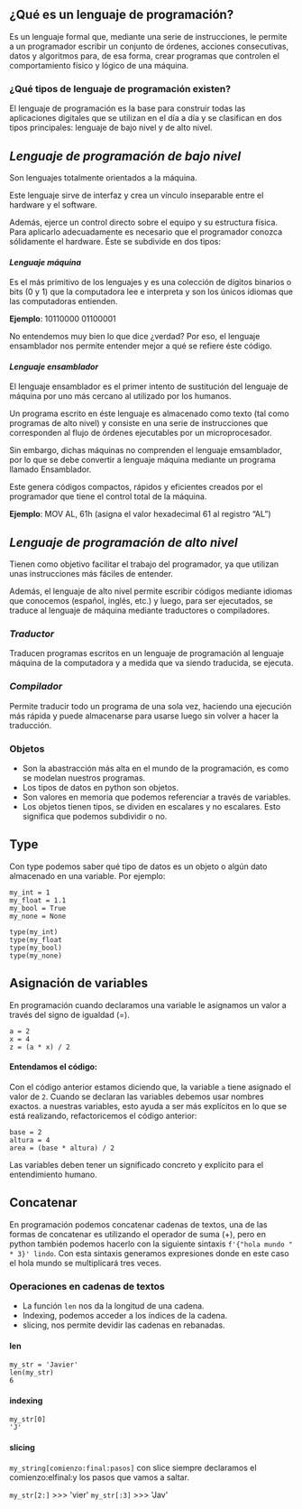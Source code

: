 ## **¿Qué es un lenguaje de programación?**

Es un lenguaje formal que, mediante una serie de instrucciones, le permite a un programador escribir un conjunto de órdenes, acciones consecutivas, datos y algoritmos para, de esa forma, crear programas que controlen el comportamiento físico y lógico de una máquina.

### **¿Qué tipos de lenguaje de programación existen?**

El lenguaje de programación es la base para construir todas las aplicaciones digitales que se utilizan en el día a día y se clasifican en dos tipos principales: lenguaje de bajo nivel y de alto nivel.

## *Lenguaje de programación de bajo nivel*

Son lenguajes totalmente orientados a la máquina.

Este lenguaje sirve de interfaz y crea un vínculo inseparable entre el hardware y el software.

Además, ejerce un control directo sobre el equipo y su estructura física. Para aplicarlo adecuadamente es necesario que el programador conozca sólidamente el hardware. Éste se subdivide en dos tipos:

#### *Lenguaje máquina*

Es el más primitivo de los lenguajes y es una colección de dígitos binarios o bits (0 y 1) que la computadora lee e interpreta y son los únicos idiomas que las computadoras entienden.

**Ejemplo**: 10110000 01100001

No entendemos muy bien lo que dice ¿verdad? Por eso, el lenguaje ensamblador nos permite entender mejor a qué se refiere éste código.

#### *Lenguaje ensamblador*

El lenguaje ensamblador es el primer intento de sustitución del lenguaje de máquina por uno más cercano al utilizado por los humanos.

Un programa escrito en éste lenguaje es almacenado como texto (tal como programas de alto nivel) y consiste en una serie de instrucciones que corresponden al flujo de órdenes ejecutables por un microprocesador.

Sin embargo, dichas máquinas no comprenden el lenguaje emsamblador, por lo que se debe convertir a lenguaje máquina mediante un programa llamado Ensamblador.

Este genera códigos compactos, rápidos y eficientes creados por el programador que tiene el control total de la máquina.

**Ejemplo**: MOV AL, 61h (asigna el valor hexadecimal 61 al registro “AL”)



## *Lenguaje de programación de alto nivel*

Tienen como objetivo facilitar el trabajo del programador, ya que utilizan unas instrucciones más fáciles de entender.

Además, el lenguaje de alto nivel permite escribir códigos mediante idiomas que conocemos (español, inglés, etc.) y luego, para ser ejecutados, se traduce al lenguaje de máquina mediante traductores o compiladores.

### *Traductor*

Traducen programas escritos en un lenguaje de programación al lenguaje máquina de la computadora y a medida que va siendo traducida, se ejecuta.

### *Compilador*

Permite traducir todo un programa de una sola vez, haciendo una ejecución más rápida y puede almacenarse para usarse luego sin volver a hacer la traducción.

### Objetos

- Son la abastracción más alta en el mundo de la programación, es como se modelan nuestros programas.
- Los tipos de datos en python son objetos.
- Son valores en memoria que podemos referenciar a través de variables.
- Los objetos tienen tipos, se dividen en escalares y no escalares. Esto significa que podemos subdividir o no. 

## Type

Con type podemos saber qué tipo de datos es un objeto o algún dato almacenado en una variable. Por ejemplo:

```
my_int = 1
my_float = 1.1
my_bool = True
my_none = None
```

```
type(my_int)
type(my_float
type(my_bool)
type(my_none)
```

## Asignación de variables

En programación cuando declaramos una variable le asignamos un valor a través del signo de igualdad (=).

```
a = 2
x = 4
z = (a * x) / 2
```

#### Entendamos el código:
Con el código anterior estamos diciendo que, la variable `a` tiene asignado el valor de `2`. Cuando se declaran las variables debemos usar nombres exactos. a nuestras variables, esto ayuda a ser más explícitos en lo que se está realizando, refactoricemos el código anterior:

```
base = 2
altura = 4
area = (base * altura) / 2
```

Las variables deben tener un significado concreto y explícito para el entendimiento humano.

## Concatenar

En programación podemos concatenar cadenas de textos, una de las formas de concatenar es utilizando el operador de suma (+), pero en python también podemos hacerlo con la siguiente sintaxis
`f'{"hola mundo " * 3}' lindo`. Con esta sintaxis generamos expresiones donde en este caso el hola mundo se multiplicará tres veces.

### Operaciones en cadenas de textos

- La función `len` nos da la longitud de una cadena.
- Indexing, podemos acceder a los índices de la cadena.
- slicing, nos permite devidir las cadenas en rebanadas.

#### len
```
my_str = 'Javier'
len(my_str)
6
```

#### indexing
```
my_str[0]
'J'
```

#### slicing
`my_string[comienzo:final:pasos]` con slice siempre declaramos el comienzo:elfinal:y los pasos que vamos a saltar.

`my_str[2:]` >>> 'vier'
`my_str[:3]` >>> 'Jav'

